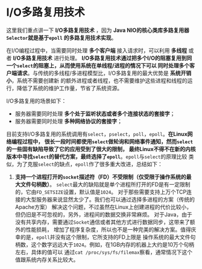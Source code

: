 I/O多路复用技术
=======================================
这里我们重点讲一下 **I/O多路复用技术** ，因为 **Java NIO的核心类库多路复用器`Selector`就是基于`epoll`
的多路复用技术实现**。

在I/O编程过程中，当需要同时处理 **多个客户端** 接入请求时，可以利用 **多线程** 或者 **I/O多路复用技术** 进行处理。
**I/O多路复用技术通过把多个I/O的阻塞复用到同一个`select`的阻塞上，从而使用系统在单线程/进程的情况下可以
同时处理多个客户端请求**。与传统的多线程/多进程模型比，I/O多路复用的最大优势是 **系统开销小**，系统不需要创建新
的额外进程或者线程，也不需要维护这些进程和线程的运行，降低了系统的维护工作量，节省了系统资源。

I/O多路复用的场景如下：
+ 服务器需要同时处理 **多个处于监听状态或者多个连接状态的套接字**；
+ 服务器需要同时处理 **多种网络协议的套接字**；

目前支持I/O多路复用的系统调用有`select`，`pselect`，`poll`，`epoll`。**在Linux网络编程过程中，
很长一段时间都使用`select`做轮询和网络事件通知，然而`select`的一些固有缺陷导致了它的应用受到了很大的限制，
最终Linux不得不在新的内核版本中寻找`select`的替代方案，最终选择了`epoll`**。`epoll`与`select`的原理比较
类似，为了克服`select`的缺点，`epoll`作了很多重大改进，总结如下：

1. **支持一个进程打开的`socket`描述符（FD）不受限制（仅受限于操作系统的最大文件句柄数）**。
`select`最大的缺陷就是单个进程所打开的FD是有一定限制的，它由`FD_SETSIZE`设置，默认值是`1024`。
对于那些需要支持上万个TCP连接的大型服务器来说显然太少了。我们也可以通过选择多进程的方案（传统的Apache方案）
解决这个问题，不过虽然在Linux上创建进程的代价比较小，但仍旧是不可忽视的，另外，进程间的数据交换非常麻烦。
对于Java，由于没有共享内存，需要通过`Socket`通信或者其他方式进行数据同步，这带来了额外的性能损耗，
增加了程序复杂度，所以也不是一种完美的解决方案。值得庆幸的是，`epoll`并没有这个限制，它所支持的FD上限是
操作系统的最大文件句柄数，这个数字远远大于`1024`。例如，在1GB内存的机器上大约是10万个句柄左右，具体的值可以
通过`cat /proc/sys/fs/filemax`察看，通常情况下这个值跟系统内存关系比较大。
